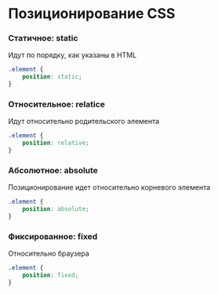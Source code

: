 # Позиционирование CSS

### Статичное: static

Идут по порядку, как указаны в HTML

```css
.element {
    position: static;
}
```

### Относительное: relatice

Идут относительно родительского элемента

```css
.element {
    position: relative;
}
```

### Абсолютное: absolute

Позиционирование идет относительно корневого элемента

```css
.element {
    position: absolute;
}
```

### Фиксированное: fixed

Относительно браузера

```css
.element {
    position: fixed;
}
```